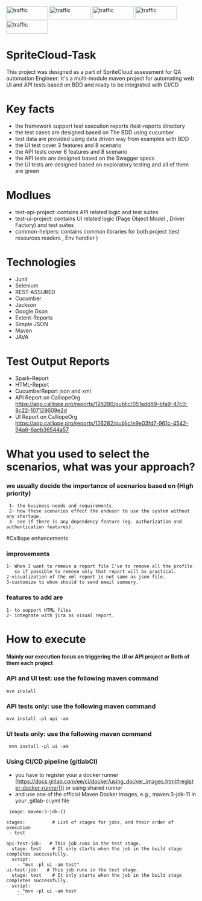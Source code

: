 <div>
<img  alt="traffic" src="https://img.shields.io/badge/Java-ED8B00?style=for-the-badge&logo=java&logoColor=white" width="110" height="35"/>
<img  alt="traffic" src="https://img.shields.io/badge/Selenium-43B02A?style=for-the-badge&logo=Selenium&logoColor=white" width="110" height="35"/>
<img  alt="traffic" src="https://img.shields.io/badge/apache_maven-C71A36?style=for-the-badge&logo=apachemaven&logoColor=white" width="110" height="35"/>
<img  alt="traffic" src="https://itsadeliverything.com/images/cucumber-logo.png" width="110" height="35"/>
<img  alt="traffic" src="https://i0.wp.com/blog.knoldus.com/wp-content/uploads/2020/05/Rest-assured-logo.png?fit=446%2C113&ssl=1" width="110" height="35" />
</div>

# SpriteCloud-Task
This project was designed as a part of SpriteCloud assessment for QA automation Engineer: It's a multi-module maven project for automating web UI and API tests based on BDD and ready to be integrated with CI/CD

# Key facts
* the framework support test execution reports /test-reports directory
* the test cases are designed based on The BDD using cucumber
* test data are provided using data driven way from examples with BDD
* the UI test cover 3 features and 8 scenario
* the API tests cover 6 features and 8 scenario
* the API tests are designed based on the Swagger specs
* the UI tests are designed based on exploratory testing and all of them are green

# Modlues
* test-api-project: contains API related logic and test suites
* test-ui-project: contains UI related logic (Page Object Model , Driver Factory) and test suites
* common-helpers: contains common libraries for both project (test resources readers , Env handler )

# Technologies
* Junit
* Selenium
* REST-ASSURED
* Cucumber
* Jackson
* Google Gson
* Extent-Reports
* Simple JSON
* Maven
* JAVA

# Test Output Reports
* Spark-Report
* HTML-Report
* CucumberReport json and xml
* API Report on CalliopeOrg https://app.calliope.pro/reports/126280/public/051add69-bfa9-47c0-8c22-107129609e2d
* UI Report on CalliopeOrg https://app.calliope.pro/reports/126282/public/e9e03fd7-961c-4542-94a6-6aeb36544a57

# What you used to select the scenarios, what was your approach?
### we usually decide the importance of scenarios based on (High priority)
     1- the business needs and requirements.
     2- how these scenarios effect the enduser to use the system without any shortage.
     3- see if there is any dependency feature (eg. authorization and authentication features).

#Calliope enhancements
### improvements
    1- When I want to remove a report file I've to remove all the profile
       so if possible to remove only that report will bs practical.
    2-visualization of the xml report is not same as json file.  
    3-customize to whom should to send email summery.

### features to add are
    1- to support HTML files
    2- integrate with jira as visual report.


# How to execute
#### Mainly our execution focus on triggering the UI or API project or Both of them each project

 ### API and UI test: use the following maven command
 `mvn install`
### API tests only: use the following maven command
 `mvn install -pl api -am`
### UI tests only: use the following maven command
` mvn install -pl ui -am`

### Using CI/CD pipeline (gitlabCI)
* you have to register your a docker runner [https://docs.gitlab.com/ee/ci/docker/using_docker_images.html#register-docker-runner]() or using shared runner
* and use one of the official Maven Docker images, e.g., maven:3-jdk-11 in your .gitlab-ci.yml file
``` 
 image: maven:3-jdk-11

stages:          # List of stages for jobs, and their order of execution
 - test

api-test-job:   # This job runs in the test stage.
  stage: test    # It only starts when the job in the build stage completes successfully.
  script:
    - "mvn -pl ui -am test"
ui-test-job:   # This job runs in the test stage.
  stage: test    # It only starts when the job in the build stage completes successfully.
  script:
    - "mvn -pl ui -am test
    ```